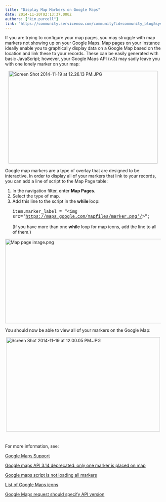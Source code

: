 ```yaml
---
title: "Display Map Markers on Google Maps"
date: 2014-11-20T02:13:37.000Z
authors: ["kim.purcell"]
link: "https://community.servicenow.com/community?id=community_blog&sys_id=909ceae1dbd0dbc01dcaf3231f96192b"
---
```

<p>If you are trying to configure your map pages, you may struggle with map markers not showing up on your Google Maps. Map pages on your instance ideally enable you to graphically display data on a Google Map based on the location and link these to your records. These can be easily generated with basic JavaScript; however, your Google Maps API (v.3) may sadly leave you with one lonely marker on your map:</p><p><a _jive_internal="true" href="/servlet/JiveServlet/showImage/38-3659-15771/Screen Shot 2014-11-19 at 12.26.13 PM.JPG"><img  alt="Screen Shot 2014-11-19 at 12.26.13 PM.JPG" class="image-0 jive-image" height="299" src="854f9402db10d704ed6af3231f9619df.iix" style="height: 299px; width: 482.125px; display: block; margin-left: auto; margin-right: auto;" width="482"/></a></p><p>Google map markers are a type of overlay that are designed to be interactive. In order to display all of your markers that link to your records, you can add a line of script to the Map Page table:</p><ol><li>In the navigation filter, enter <strong>Map Pages</strong>.</li><li>Select the type of map.</li><li>Add this line to the script in the <strong>while </strong>loop:<span style="font-family: courier new,courier;"> <br/><br/><span>item.marker_label = "&lt;img src='</span><a title="k-external-small" class="jive-link-external-small" href="https://maps.google.com/mapfiles/marker.png'/" rel="nofollow" target="_blank">https://maps.google.com/mapfiles/marker.png'/</a><span>&gt;";<br/><br/></span></span>(If you have more than one <strong>while</strong> loop for map icons, add the line to all of them.)</li></ol><p><a _jive_internal="true" href="/servlet/JiveServlet/showImage/38-3659-15772/Map page image.png"><img  alt="Map page image.png" class="image-1 jive-image" height="272" src="c1034886db18db048c8ef4621f9619fd.iix" style="height: 272px; width: 630.062px; display: block; margin-left: auto; margin-right: auto;" width="630"/></a></p><p>You should now be able to view all of your markers on the Google Map:</p><p><a _jive_internal="true" href="/servlet/JiveServlet/showImage/38-3659-15765/Screen Shot 2014-11-19 at 12.00.05 PM.JPG"><img  alt="Screen Shot 2014-11-19 at 12.00.05 PM.JPG" class="jive-image image-5" height="304" src="ec54cd06db141b04ed6af3231f961949.iix" style="height: 304px; width: 498.624px; display: block; margin-left: auto; margin-right: auto;" width="499"/></a></p><p style="min-height: 8pt; height: 8pt; padding: 0px;">  </p><p>For more information, see:</p><p><a title="k-external-small" class="jive-link-external-small" href="https://hi.service-now.com/kb_view_customer.do?sysparm_article=KB0540979" rel="nofollow" target="_blank">Google Maps Support</a></p><p><a title="k-external-small" class="jive-link-external-small" href="https://hi.service-now.com/kb_view_customer.do?sysparm_article=KB0540979" rel="nofollow" target="_blank">Google maps API 3.14 deprecated: only one marker is placed on map</a></p><p><a title="" _jive_internal="true" data-containerid="2009" data-containertype="14" data-objectid="721001" data-objecttype="2" href="/community?id=community_question&sys_id=5dd017a9dbdcdbc01dcaf3231f9619f7">Google maps script is not loading all markers</a></p><p><a title="" _jive_internal="true" data-containerid="2009" data-containertype="14" data-objectid="729105" data-objecttype="2" href="/community?id=community_question&sys_id=2de7872ddb1cdbc01dcaf3231f9619aa">List of Google Maps icons</a></p><p><a title="k-external-small" class="jive-link-external-small" href="https://hi.service-now.com/kb_view.do?sysparm_article=KB0538622" rel="nofollow" target="_blank">Google Maps request should specify API version</a></p>